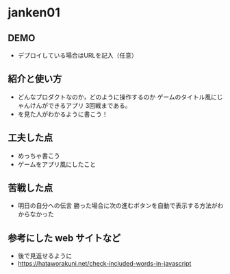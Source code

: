 # janken01

## DEMO

  - デプロイしている場合はURLを記入（任意）

## 紹介と使い方

  - どんなプロダクトなのか，どのように操作するのか
      ゲームのタイトル風にじゃんけんができるアプリ
      3回戦まである。
  - を見た人がわかるように書こう！

## 工夫した点

  - めっちゃ書こう
  - ゲームをアプリ風にしたこと

## 苦戦した点

  - 明日の自分への伝言
    勝った場合に次の進むボタンを自動で表示する方法がわからなかった

## 参考にした web サイトなど

  - 後で見返せるように
  - https://hataworakuni.net/check-included-words-in-javascript
